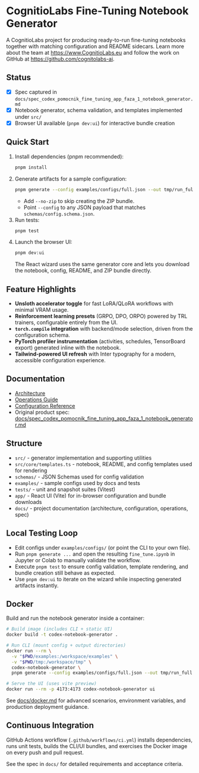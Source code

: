 ﻿# CognitioLabs Fine-Tuning Notebook Generator

A CognitioLabs project for producing ready-to-run fine-tuning notebooks together with matching configuration and README sidecars. Learn more about the team at <https://www.CognitioLabs.eu> and follow the work on GitHub at <https://github.com/cognitolabs-ai>.

## Status

- [x] Spec captured in `docs/spec_codex_pomocnik_fine_tuning_app_faza_1_notebook_generator.md`
- [x] Notebook generator, schema validation, and templates implemented under `src/`
- [x] Browser UI available (`pnpm dev:ui`) for interactive bundle creation

## Quick Start

1. Install dependencies (pnpm recommended):
   ```bash
   pnpm install
   ```
2. Generate artifacts for a sample configuration:
   ```bash
   pnpm generate --config examples/configs/full.json --out tmp/run_full
   ```
   - Add `--no-zip` to skip creating the ZIP bundle.
   - Point `--config` to any JSON payload that matches `schemas/config.schema.json`.
3. Run tests:
   ```bash
   pnpm test
   ```
4. Launch the browser UI:
   ```bash
   pnpm dev:ui
   ```
   The React wizard uses the same generator core and lets you download the notebook, config, README, and ZIP bundle directly.

## Feature Highlights

- **Unsloth accelerator toggle** for fast LoRA/QLoRA workflows with minimal VRAM usage.
- **Reinforcement learning presets** (GRPO, DPO, ORPO) powered by TRL trainers, configurable entirely from the UI.
- **`torch.compile` integration** with backend/mode selection, driven from the configuration schema.
- **PyTorch profiler instrumentation** (activities, schedules, TensorBoard export) generated inline with the notebook.
- **Tailwind-powered UI refresh** with Inter typography for a modern, accessible configuration experience.

## Documentation

- [Architecture](docs/architecture.md)
- [Operations Guide](docs/operations.md)
- [Configuration Reference](docs/configuration.md)
- Original product spec: [docs/spec_codex_pomocnik_fine_tuning_app_faza_1_notebook_generator.md](docs/spec_codex_pomocnik_fine_tuning_app_faza_1_notebook_generator.md)

## Structure

- `src/` - generator implementation and supporting utilities
- `src/core/templates.ts` - notebook, README, and config templates used for rendering
- `schemas/` - JSON Schemas used for config validation
- `examples/` - sample configs used by docs and tests
- `tests/` - unit and snapshot suites (Vitest)
- `app/` - React UI (Vite) for in-browser configuration and bundle downloads
- `docs/` - project documentation (architecture, configuration, operations, spec)

## Local Testing Loop

- Edit configs under `examples/configs/` (or point the CLI to your own file).
- Run `pnpm generate ...` and open the resulting `fine_tune.ipynb` in Jupyter or Colab to manually validate the workflow.
- Execute `pnpm test` to ensure config validation, template rendering, and bundle creation still behave as expected.
- Use `pnpm dev:ui` to iterate on the wizard while inspecting generated artifacts instantly.

## Docker

Build and run the notebook generator inside a container:

```bash
# Build image (includes CLI + static UI)
docker build -t codex-notebook-generator .

# Run CLI (mount config + output directories)
docker run --rm \
  -v "$PWD/examples:/workspace/examples" \
  -v "$PWD/tmp:/workspace/tmp" \
  codex-notebook-generator \
  pnpm generate --config examples/configs/full.json --out tmp/run_full

# Serve the UI (uses vite preview)
docker run --rm -p 4173:4173 codex-notebook-generator ui
```

See [docs/docker.md](docs/docker.md) for advanced scenarios, environment variables, and production deployment guidance.

## Continuous Integration

GitHub Actions workflow (`.github/workflows/ci.yml`) installs dependencies, runs unit tests, builds the CLI/UI bundles, and exercises the Docker image on every push and pull request.

See the spec in `docs/` for detailed requirements and acceptance criteria.

